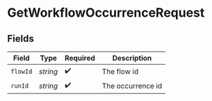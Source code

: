# GetWorkflowOccurrenceRequest


## Fields

| Field              | Type               | Required           | Description        |
| ------------------ | ------------------ | ------------------ | ------------------ |
| `flowId`           | *string*           | :heavy_check_mark: | The flow id        |
| `runId`            | *string*           | :heavy_check_mark: | The occurrence id  |